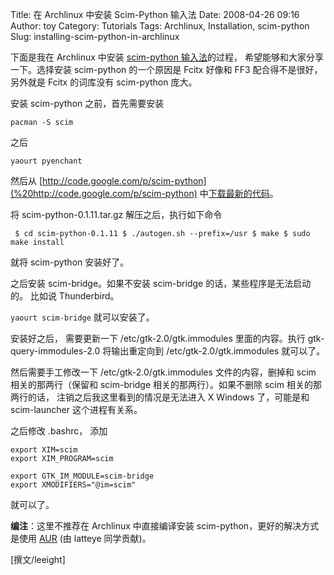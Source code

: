 Title: 在 Archlinux 中安装 Scim-Python 输入法
Date: 2008-04-26 09:16
Author: toy
Category: Tutorials
Tags: Archlinux, Installation, scim-python
Slug: installing-scim-python-in-archlinux

下面是我在 Archlinux 中安装 [scim-python
输入法](http://linuxtoy.org/archives/scim-python.html)的过程，
希望能够和大家分享一下。选择安装 scim-python 的一个原因是 Fcitx 好像和
FF3 配合得不是很好，另外就是 Fcitx 的词库没有 scim-python 庞大。

安装 scim-python 之前，首先需要安装

`pacman -S scim`

之后

`yaourt pyenchant`

然后从
[http://code.google.com/p/scim-python](%20http://code.google.com/p/scim-python)
中[下载最新的代码](http://scim-python.googlecode.com/files/scim-python-0.1.11.tar.gz)。

将 scim-python-0.1.11.tar.gz 解压之后，执行如下命令  

` $ cd scim-python-0.1.11 $ ./autogen.sh --prefix=/usr $ make $ sudo make install`

就将 scim-python 安装好了。

之后安装 scim-bridge。如果不安装 scim-bridge
的话，某些程序是无法启动的。 比如说 Thunderbird。

`yaourt scim-bridge` 就可以安装了。

安装好之后， 需要更新一下 /etc/gtk-2.0/gtk.immodules 里面的内容。执行
gtk-query-immodules-2.0 将输出重定向到 /etc/gtk-2.0/gtk.immodules
就可以了。

然后需要手工修改一下 /etc/gtk-2.0/gtk.immodules 文件的内容，删掉和 scim
相关的那两行（保留和 scim-bridge 相关的那两行）。如果不删除 scim
相关的那两行的话， 注销之后我这里看到的情况是无法进入 X Windows
了，可能是和 scim-launcher 这个进程有关系。

之后修改 .bashrc， 添加


    export XIM=scim
    export XIM_PROGRAM=scim

    export GTK_IM_MODULE=scim-bridge
    export XMODIFIERS="@im=scim"

就可以了。

**编注**：这里不推荐在 Archlinux 中直接编译安装
scim-python，更好的解决方式是使用
[AUR](http://aur.archlinux.org/packages.php?ID=15548) (由 latteye
同学贡献)。

[撰文/leeight]

